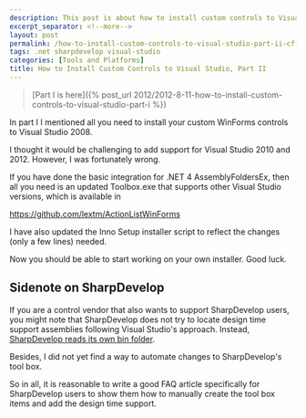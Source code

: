 ```yaml
---
description: This post is about how to install custom controls to Visual Studio.
excerpt_separator: <!--more-->
layout: post
permalink: /how-to-install-custom-controls-to-visual-studio-part-ii-cff4b3227ed3
tags: .net sharpdevelop visual-studio
categories: [Tools and Platforms]
title: How to Install Custom Controls to Visual Studio, Part II
---
```

> [Part I is here]({% post_url 2012/2012-8-11-how-to-install-custom-controls-to-visual-studio-part-i %})

In part I I mentioned all you need to install your custom WinForms controls to Visual Studio 2008.

I thought it would be challenging to add support for Visual Studio 2010 and 2012. However, I was fortunately wrong.

<!--more-->

If you have done the basic integration for .NET 4 AssemblyFoldersEx, then all you need is an updated Toolbox.exe that supports other Visual Studio versions, which is available in

https://github.com/lextm/ActionListWinForms

I have also updated the Inno Setup installer script to reflect the changes (only a few lines) needed.

Now you should be able to start working on your own installer. Good luck.

## Sidenote on SharpDevelop

If you are a control vendor that also wants to support SharpDevelop users, you might note that SharpDevelop does not try to locate design time support assemblies following Visual Studio's approach. Instead, [SharpDevelop reads its own bin folder](https://github.com/lextm/ActionListWinForms/issues/10).

Besides, I did not yet find a way to automate changes to SharpDevelop's tool box.

So in all, it is reasonable to write a good FAQ article specifically for SharpDevelop users to show them how to manually create the tool box items and add the design time support.
